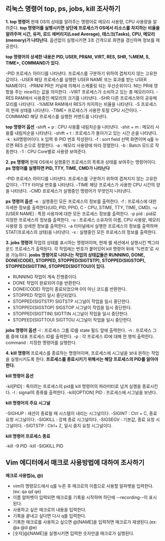 ## 리눅스 명령어 top, ps, jobs, kill 조사하기

**1. top 명령어**
현재 OS의 상태를 알려주는 명령어로 메모리 사용량, CPU 사용량을 알려준다.
**top 명령어를 실행시키면 상단에 프로세스가 OS에서 리소스를 차지하는 비율을 알려주며 시간, 유저, 로드 에버리지(Load Average), 테스크(Tasks), CPU, 메모리(memory)가 나타난다.**
옵션없이 실행시키면 3초 간격으로 화면을 갱신하며 정보를 제공한다.

**top 명령어의 상세한 내용은 PID, USER, PR&NI, VIRT, RES, SHR, %MEM, S, TIME+, COMMAND가 있다.**

-PID
프로세스 아이디를 나타낸다. 프로세스를 구분하기 위하여 겹쳐지지 않는 고유한 값이다.
-USER
해당 프로세스를 실행한 USER NAME 또는 효과를 받는 USER NAME이다.
-PR&NI
PR은 커널에 의해서 스케줄링 되는 우선순위이다.
NI는 PR에 영항을 주는 nice라는 값을 의미한다.
-VIRT
프로세스가 소비하고 있는 총 메모리이다.
-RES
RAM에서 사용중인 메모리의 크기를 나타낸다.
-SHR
다른 프로세스와의 공유메모리를 나타낸다.
-%MEM
RAM에서 RES가 차지하는 비율을 나타낸다.
-S
프로세스의 현재 상태를 나타낸다.
-TIME+
프로세스가 사용한 토탈 CPU 시간이다.
-COMMAND
해당 프로세스를 실행한 커맨드를 나타낸다.

**top 명령어 옵션**
-shift + p : CPU 사용률 내림차순을 나타낸다.
-shit + m : 메모리 사용률 내림차순을 나타낸다.
-shift + t : 프로세스가 돌아가고 있는 시간 순을 나타낸다.
-k : kill명령어이다. k 입력 후 PID 번호 작성한다.
-f : sort field 선택 화면이며 q를 누르면 RES 순으로 정렬한다.
-a : 메모리 사용량에 따라 정렬한다.
-b : Batch 모드로 작동한다.
-1 : CPU Core별로 사용량 보여준다.

**2. ps 명령어**
현재 OS에서 실행중인 프로세스의 목록과 상태를 보여주는 명령어이다.
**ps 명령어를 실행하면 PID, TTY, TIME, CMD가 나타난다**

-PID
프로세스 아이디를 나타낸다. 프로세스를 구분하기 위하여 겹쳐지지 않는 고유한 값이다.
-TTY
터미널 번호를 나타낸다.
-TIME
해당 프로세스가 사용한 CPU 시간의 양을 나타낸다.
-CMD
프로세스가 실행중인 명령어가 무엇인지 나타낸다.

**ps 명령어 옵션**
-e : 실행중인 모든 프로세스의 정보를 출력한다.
-f : 프로세스에 대한 자세한 정보를 출력한다(UID, PID, PPID, C - CPU, STIME, TTY, TIME, CMD). 
-u [USER NAME] : 특정 사용자에 대한 모든 프로세스 정보를 출력한다.
-p pid : pid로 지정한 프로세스의 정보를 출력한다.
-u : 프로세스 소유자의 이름, CPU 사용량, 메모리 사용량 등 상세한 정보를 출력한다.
-a 터미널에서 실행한 프로세스의 정보를 출력하며 STAT(프로세스의 상태)을 나타낸다.
-x : 실행중인 모든 프로세스의 정보를 출력한다.

**3. jobs 명령어**
작업의 상태를 표시하는 명령어이며, 현재 쉘 세션에서 실행시킨 백그라운드 프로세스가 출력된다.
각 작업에는 번호가 붙어있어 kill 명령어 뒤에 '%번호'로 사용 가능하다.
**josbs 명령어로 나타나는 작업의 상태값들은 RUNNING, DONE, DONE(CODE), STOPPED, STOPPED(SIGTSTP), STOPPED(SIGSTOP), STOPPED(SIGTTIN), STOPPED(SIGTTOU)이 있다.**

- RUNNING
작업이 계속 진행중이다.
- DONE
작업이 완료되어 0을 반환한다.
- DONE(CODE)
작업이 종료되었으며 0이 아닌 코드를 반환한다.
- STOPPED
작업이 일시 중단되었다.
- STOPPED(SIGTSTP)
SIGTSTP 시그널이 작업을 일시 중단한다.
- STOPPED(SIGSTOP)
SIGSTOP 시그널이 작업을 일시 중단한다.
- STOPPED(SIGTTIN)
SIGTTIN 시그널이 작업을 일시 중단한다.
- STOPEED(SIGTTOU)
SIGTTOU 시그널이 작업을 일시 중단한다.

**jobs 명령어 옵션**
-l : 프로세스 그룹 ID를 state 필드 앞에 출력한다.
-n : 프로세스 그룹 중에 대표 프로세스 ID를 출력한다.
-p : 각 프로세스 ID에 대해 한 행씩 출력한다.
command : 지정한 명령어를 실행한다.

**4. kill 명령어**
프로세스를 종료하는 명령어이며, 프로세스에 시그널을 보내 원하는 작업을 실행시키도록 한다.
**프로세스를 종료시키기 위해서는 해당 프로세스의 PID를 알아야 한다.**

**kill 명령어 옵션**

-kil[PID] : 죽이려는 프로세스의 pid를 kill 명령어의 파라미터로 넘겨 실행을 종료시킨다.
-l : signal의 종류를 출력한다.
-kill[OPTION] PID : 프로세스에 시그널을 보낸다.

**kill 명령어의 주요 시그널**

-SIGHUP : 세션이 종료될 때 시스템이 내리는 시그널이다.
-SIGINT : Ctrl + C, 종료 요청 시그널이다.
-SIGKILL : 강제 종료 시그널이다.
-SIGSEGV : 기본값, 종료 요청 시그널이다.
-SIGTSTP : Ctrl+ Z, 일시 중지 요청 시그널이다.

**kill 명령어 프로세스 종료**

-kill -9 PID
-kill -SIGKILL PID

## Vim 에디터에서 매크로 사용방법에 대하여 조사하기

**매크로 사용법(q, @)**
+ vim의 명령모드에서 q를 누른 후 매크로의 이름으로 사용할 알파벳을 입력한다.(ex: qa qd qe)
+ 이름 알파벳이 입력되면 매크로를 기록을 시작하며 하단에 --recording--이 표시된다.
+ 사용하고 싶은 매크로의 내용을 입력한다.
+ 기록을 끝내고 싶다면  다시 q를 입력한다.
+ 기록한 매크로를 사용하고 싶으면 @[NAME]을 입력하면 매크로가 재생된다.(ex: @a @d @e)
+ [숫자]@[NAME]을 실행시키면 입력한 숫자만큼 매크로가 실행된다.
